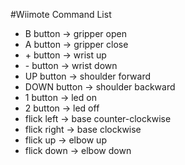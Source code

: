 #Wiimote Command List
* B button    \-> gripper open
* A button    \-> gripper close
* \+ button   \-> wrist up
* \- button   \-> wrist down
* UP button   \-> shoulder forward
* DOWN button \-> shoulder backward
* 1 button    \-> led on
* 2 button    \-> led off
* flick left  \-> base counter-clockwise
* flick right \-> base clockwise
* flick up    \-> elbow up
* flick down  \-> elbow down


